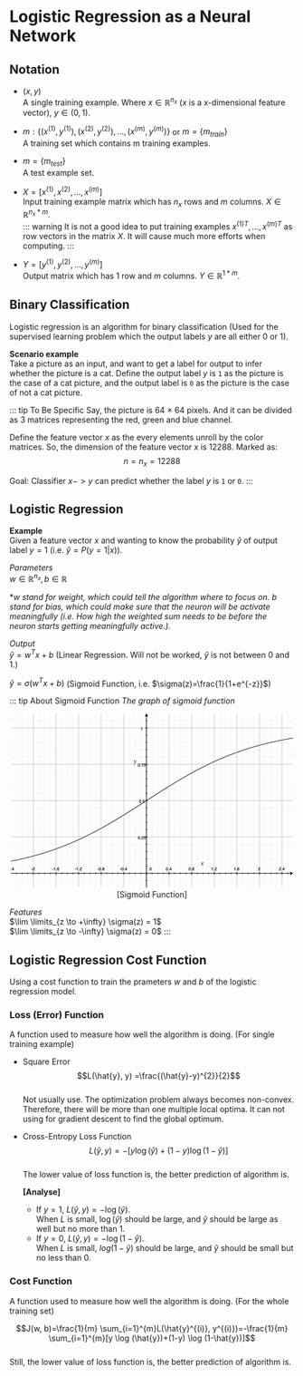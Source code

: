 # Logistic Regression as a Neural Network

## Notation
+ $(x,y)$  
  A single training example. Where $x\in{\mathbb{R}^{n_x}}$ ($x$ is a x-dimensional feature vector), $y\in {(0, 1)}$.

+ $m:\{(x^{(1)}, y^{(1)}), (x^{(2)}, y^{(2)}), ..., (x^{(m)}, y^{(m)})\}$ or $m=\{
m_{train}\}$  
  A training set which contains m training examples.  

+ $m=\{m_{test}\}$  
  A test example set.  

+ $X=[x^{(1)}, x^{(2)}, ..., x^{(m)}]$  
  Input training example matrix which has $n_x$ rows and $m$ columns. $X\in{\mathbb{R}^{n_x * m}}$.  
  ::: warning
  It is not a good idea to put training examples $x^{(1)T}, ..., x^{(m)T}$ as row vectors in the matrix $X$. It will cause much more efforts when computing.
  :::

+ $Y=[y^{(1)}, y^{(2)}, ..., y^{(m)}]$  
  Output matrix which has $1$ row and $m$ columns. $Y\in{\mathbb{R}^{1 * m}}$.

## Binary Classification
Logistic regression is an algorithm for binary classification (Used for the supervised learning problem which the output labels $y$ are all either 0 or 1).

**Scenario example**  
Take a picture as an input, and want to get a label for output to infer whether the picture is a cat. Define the output label $y$ is `1` as the picture is the case of a cat picture, and the output label is `0` as the picture is the case of not a cat picture.

::: tip To Be Specific
Say, the picture is 64 × 64 pixels. And it can be divided as 3 matrices representing the red, green and blue channel.  

Define the feature vector $x$ as the every elements unroll by the color matrices. So, the dimension of the feature vector $x$ is 12288. Marked as:  
$$n=n_x=12288$$  

Goal: Classifier $x->y$ can predict whether the label $y$ is `1` or `0`.
:::

## Logistic Regression
**Example**  
Given a feature vector $x$ and wanting to know the probability $\hat{y}$ of output label $y = 1$ (i.e. $\hat{y}=P(y=1|x)$).  

*Parameters*  
$w\in{\mathbb{R}^{n_x}}, b\in{\mathbb{R}}$  

**$w$ stand for weight, which could tell the algorithm where to focus on. $b$ stand for bias, which could make sure that the neuron will be activate meaningfully (i.e. How high the weighted sum needs to be before the neuron starts getting meaningfully active.).*  

*Output*  
$\hat{y}=w^Tx+b$ (Linear Regression. Will not be worked, $\hat{y}$ is not between 0 and 1.)  

$\hat{y}=\sigma(w^Tx+b)$ (Sigmoid Function, i.e. $\sigma(z)=\frac{1}{1+e^{-z}}$)  

::: tip About Sigmoid Function
*The graph of sigmoid function*  
<div align=center><img src="/img/sigmoid.jpg" alt="Sigmoid Function"></div>
<div align=center>[Sigmoid Function]</div>  

*Features*  
$\lim \limits_{z \to +\infty} \sigma(z) = 1$  
$\lim \limits_{z \to -\infty} \sigma(z) = 0$
:::

## Logistic Regression Cost Function
Using a cost function to train the prameters $w$ and $b$ of the logistic regression model.  

### Loss (Error) Function
A function used to measure how well the algorithm is doing. (For single training example)  

+ Square Error  
  $$L(\hat{y}, y) =\frac{(\hat{y}-y)^{2}}{2}$$  
  Not usually use. The optimization problem always becomes non-convex.  Therefore, there will be more than one multiple local optima. It can not using for gradient descent to find the global optimum.

+ Cross-Entropy Loss Function  
  $$L(\hat{y}, y) =-[y \log (\hat{y})+(1-y) \log (1-\hat{y})]$$  
  The lower value of loss function is, the better prediction of algorithm is.  
  
  **[Analyse]**  
  + If $y=1$, $L(\hat{y}, y)=-\log (\hat{y})$.  
    When $L$ is small, $\log (\hat{y})$ should be large, and $\hat{y}$ should be large as well but no more than $1$.  
  + If $y=0$, $L(\hat{y}, y)=-\log (1-\hat{y})$.  
    When $L$ is small, $log (1-\hat{y})$ should be large, and $\hat{y}$ should be small but no less than $0$.

### Cost Function 
A function used to measure how well the algorithm is doing. (For the whole training set)    

$$J(w, b)=\frac{1}{m} \sum_{i=1}^{m}L(\hat{y}^{(i)}, y^{(i)})=-\frac{1}{m} \sum_{i=1}^{m}[y \log (\hat{y})+(1-y) \log (1-\hat{y})]$$  
Still, the lower value of loss function is, the better prediction of algorithm is.